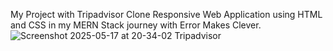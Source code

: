 My Project with Tripadvisor Clone Responsive Web Application using HTML and CSS in my MERN Stack journey with Error Makes Clever.
![Screenshot 2025-05-17 at 20-34-02 Tripadvisor](https://github.com/user-attachments/assets/ab4ed574-45b8-4c29-9afd-67ee80731dd8)
